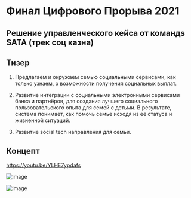 # Финал Цифрового Прорыва 2021
## Решение управленческого кейса от командs SATA (трек соц казна)

## Тизер

1. Предлагаем и окружаем семью социальными сервисами, как только узнаем, о возможности получения социальных выплат.

2. Развитие интеграции с социальными электронными сервисами банка и партнёров, для создания лучшего социального пользовательского опыта для семей с детьми. В результате, система понимает, как помочь семье исходя из её статуса и жизненной ситуаций.

3. Развитие social tech направления для семьи.

## Концепт

https://youtu.be/YLHE7ypdafs


![image](https://user-images.githubusercontent.com/60066986/144693980-6872edc7-3bab-4ddc-9c1f-2d5714cdd3ec.png)

![image](https://user-images.githubusercontent.com/60066986/144695240-8687aefb-844d-4675-81f0-995c4d8fd787.png)

